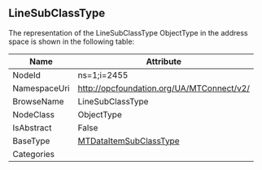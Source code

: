 <!-- objecttype -->
## LineSubClassType
  
<!-- end of text -->
The representation of the LineSubClassType ObjectType in the address space is shown in the following table:  

|Name|Attribute|
|---|---|
|NodeId|ns=1;i=2455|
|NamespaceUri|http://opcfoundation.org/UA/MTConnect/v2/|
|BrowseName|LineSubClassType|
|NodeClass|ObjectType|
|IsAbstract|False|
|BaseType|[MTDataItemSubClassType](../../ObjectTypes/MTDataItemSubClassType/readme.md)|
|Categories||

